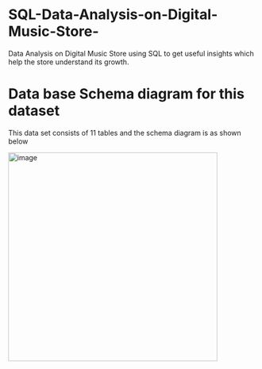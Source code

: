 # SQL-Data-Analysis-on-Digital-Music-Store-
Data Analysis on Digital Music Store using SQL to get useful insights which help the store understand its growth.

Data base Schema diagram for this dataset
=========================================================================================================================
This data set consists of 11 tables and the schema diagram is as shown below

<img width="421" alt="image" src="https://user-images.githubusercontent.com/117728880/233772563-305705d6-a186-40ee-a70c-407033847ad5.png">
